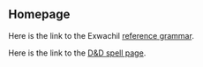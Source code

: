 ## Homepage

Here is the link to the Exwachil [reference grammar](https://masonmcgrail.github.io/Constructed_Languages/Exwachil/reference_grammar.html).

Here is the link to the [D&D spell page](https://masonmcgrail.github.io/D&D_Spell_List_(SRD).html).
